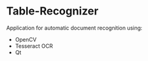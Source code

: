 Table-Recognizer
================

Application for automatic document recognition using:
 - OpenCV
 - Tesseract OCR
 - Qt
